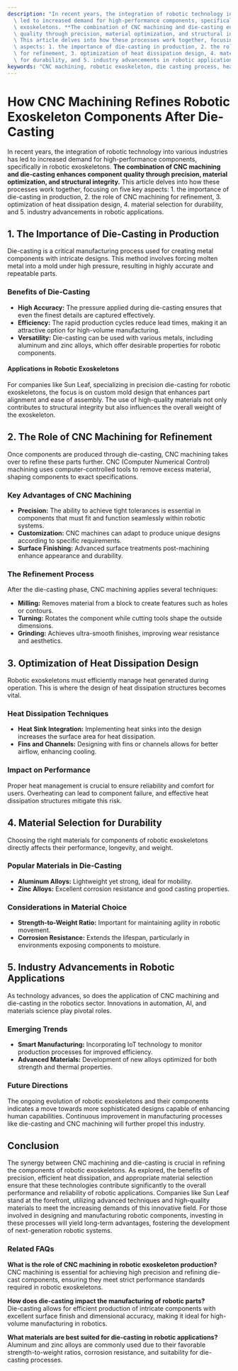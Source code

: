 ```yaml
---
description: "In recent years, the integration of robotic technology into various industries has\
  \ led to increased demand for high-performance components, specifically in robotic\
  \ exoskeletons. **The combination of CNC machining and die-casting enhances component\
  \ quality through precision, material optimization, and structural integrity.**\
  \ This article delves into how these processes work together, focusing on five key\
  \ aspects: 1. the importance of die-casting in production, 2. the role of CNC machining\
  \ for refinement, 3. optimization of heat dissipation design, 4. material selection\
  \ for durability, and 5. industry advancements in robotic applications."
keywords: "CNC machining, robotic exoskeleton, die casting process, heat dissipation performance"
---
```

# How CNC Machining Refines Robotic Exoskeleton Components After Die-Casting

In recent years, the integration of robotic technology into various industries has led to increased demand for high-performance components, specifically in robotic exoskeletons. **The combination of CNC machining and die-casting enhances component quality through precision, material optimization, and structural integrity.** This article delves into how these processes work together, focusing on five key aspects: 1. the importance of die-casting in production, 2. the role of CNC machining for refinement, 3. optimization of heat dissipation design, 4. material selection for durability, and 5. industry advancements in robotic applications.

## 1. The Importance of Die-Casting in Production

Die-casting is a critical manufacturing process used for creating metal components with intricate designs. This method involves forcing molten metal into a mold under high pressure, resulting in highly accurate and repeatable parts. 

### Benefits of Die-Casting

- **High Accuracy:** The pressure applied during die-casting ensures that even the finest details are captured effectively. 
- **Efficiency:** The rapid production cycles reduce lead times, making it an attractive option for high-volume manufacturing.
- **Versatility:** Die-casting can be used with various metals, including aluminum and zinc alloys, which offer desirable properties for robotic components.

#### Applications in Robotic Exoskeletons

For companies like Sun Leaf, specializing in precision die-casting for robotic exoskeletons, the focus is on custom mold design that enhances part alignment and ease of assembly. The use of high-quality materials not only contributes to structural integrity but also influences the overall weight of the exoskeleton.

## 2. The Role of CNC Machining for Refinement

Once components are produced through die-casting, CNC machining takes over to refine these parts further. CNC (Computer Numerical Control) machining uses computer-controlled tools to remove excess material, shaping components to exact specifications.

### Key Advantages of CNC Machining

- **Precision:** The ability to achieve tight tolerances is essential in components that must fit and function seamlessly within robotic systems. 
- **Customization:** CNC machines can adapt to produce unique designs according to specific requirements.
- **Surface Finishing:** Advanced surface treatments post-machining enhance appearance and durability.

### The Refinement Process

After the die-casting phase, CNC machining applies several techniques:

- **Milling:** Removes material from a block to create features such as holes or contours.
- **Turning:** Rotates the component while cutting tools shape the outside dimensions.
- **Grinding:** Achieves ultra-smooth finishes, improving wear resistance and aesthetics.

## 3. Optimization of Heat Dissipation Design

Robotic exoskeletons must efficiently manage heat generated during operation. This is where the design of heat dissipation structures becomes vital.

### Heat Dissipation Techniques

- **Heat Sink Integration:** Implementing heat sinks into the design increases the surface area for heat dissipation.
- **Fins and Channels:** Designing with fins or channels allows for better airflow, enhancing cooling.

### Impact on Performance

Proper heat management is crucial to ensure reliability and comfort for users. Overheating can lead to component failure, and effective heat dissipation structures mitigate this risk.

## 4. Material Selection for Durability

Choosing the right materials for components of robotic exoskeletons directly affects their performance, longevity, and weight. 

### Popular Materials in Die-Casting

- **Aluminum Alloys:** Lightweight yet strong, ideal for mobility.
- **Zinc Alloys:** Excellent corrosion resistance and good casting properties.

### Considerations in Material Choice

- **Strength-to-Weight Ratio:** Important for maintaining agility in robotic movement.
- **Corrosion Resistance:** Extends the lifespan, particularly in environments exposing components to moisture.

## 5. Industry Advancements in Robotic Applications

As technology advances, so does the application of CNC machining and die-casting in the robotics sector. Innovations in automation, AI, and materials science play pivotal roles.

### Emerging Trends

- **Smart Manufacturing:** Incorporating IoT technology to monitor production processes for improved efficiency.
- **Advanced Materials:** Development of new alloys optimized for both strength and thermal properties.

### Future Directions

The ongoing evolution of robotic exoskeletons and their components indicates a move towards more sophisticated designs capable of enhancing human capabilities. Continuous improvement in manufacturing processes like die-casting and CNC machining will further propel this industry.

## Conclusion

The synergy between CNC machining and die-casting is crucial in refining the components of robotic exoskeletons. As explored, the benefits of precision, efficient heat dissipation, and appropriate material selection ensure that these technologies contribute significantly to the overall performance and reliability of robotic applications. Companies like Sun Leaf stand at the forefront, utilizing advanced techniques and high-quality materials to meet the increasing demands of this innovative field. For those involved in designing and manufacturing robotic components, investing in these processes will yield long-term advantages, fostering the development of next-generation robotic systems.

### Related FAQs

**What is the role of CNC machining in robotic exoskeleton production?**  
CNC machining is essential for achieving high precision and refining die-cast components, ensuring they meet strict performance standards required in robotic exoskeletons.

**How does die-casting impact the manufacturing of robotic parts?**  
Die-casting allows for efficient production of intricate components with excellent surface finish and dimensional accuracy, making it ideal for high-volume manufacturing in robotics.

**What materials are best suited for die-casting in robotic applications?**  
Aluminum and zinc alloys are commonly used due to their favorable strength-to-weight ratios, corrosion resistance, and suitability for die-casting processes.
